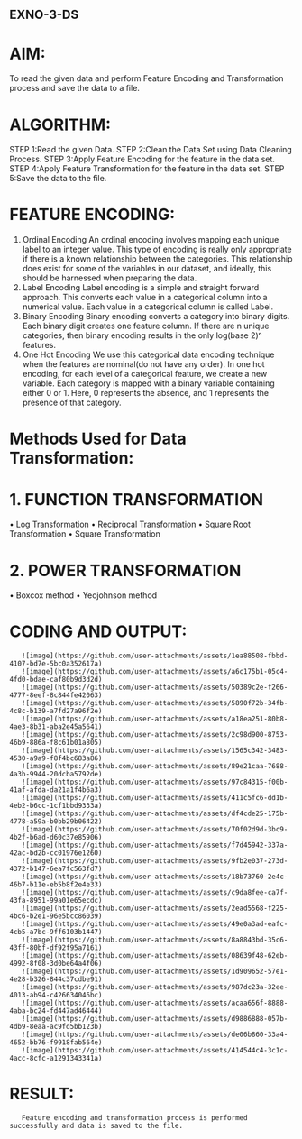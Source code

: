 ## EXNO-3-DS

# AIM:
To read the given data and perform Feature Encoding and Transformation process and save the data to a file.

# ALGORITHM:
STEP 1:Read the given Data.
STEP 2:Clean the Data Set using Data Cleaning Process.
STEP 3:Apply Feature Encoding for the feature in the data set.
STEP 4:Apply Feature Transformation for the feature in the data set.
STEP 5:Save the data to the file.

# FEATURE ENCODING:
1. Ordinal Encoding
An ordinal encoding involves mapping each unique label to an integer value. This type of encoding is really only appropriate if there is a known relationship between the categories. This relationship does exist for some of the variables in our dataset, and ideally, this should be harnessed when preparing the data.
2. Label Encoding
Label encoding is a simple and straight forward approach. This converts each value in a categorical column into a numerical value. Each value in a categorical column is called Label.
3. Binary Encoding
Binary encoding converts a category into binary digits. Each binary digit creates one feature column. If there are n unique categories, then binary encoding results in the only log(base 2)ⁿ features.
4. One Hot Encoding
We use this categorical data encoding technique when the features are nominal(do not have any order). In one hot encoding, for each level of a categorical feature, we create a new variable. Each category is mapped with a binary variable containing either 0 or 1. Here, 0 represents the absence, and 1 represents the presence of that category.

# Methods Used for Data Transformation:
  # 1. FUNCTION TRANSFORMATION
• Log Transformation
• Reciprocal Transformation
• Square Root Transformation
• Square Transformation
  # 2. POWER TRANSFORMATION
• Boxcox method
• Yeojohnson method

# CODING AND OUTPUT:
       ![image](https://github.com/user-attachments/assets/1ea88508-fbbd-4107-bd7e-5bc0a352617a)
       ![image](https://github.com/user-attachments/assets/a6c175b1-05c4-4fd0-bdae-caf80b9d3d2d)
       ![image](https://github.com/user-attachments/assets/50389c2e-f266-4777-8eef-8c844fe42063)
       ![image](https://github.com/user-attachments/assets/5890f72b-34fb-4c8c-b139-a7fd27a96f2e)
       ![image](https://github.com/user-attachments/assets/a18ea251-80b8-4ae3-8b31-aba2e45a5641)
       ![image](https://github.com/user-attachments/assets/2c98d900-8753-46b9-886a-f8c61b01a805)
       ![image](https://github.com/user-attachments/assets/1565c342-3483-4530-a9a9-f8f4bc683a86)
       ![image](https://github.com/user-attachments/assets/89e21caa-7688-4a3b-9944-20dcba5792de)
       ![image](https://github.com/user-attachments/assets/97c84315-f00b-41af-afda-da21a1f4b6a3)
       ![image](https://github.com/user-attachments/assets/411c5fc6-dd1b-4eb2-b6cc-1cf1bbd9333a)
       ![image](https://github.com/user-attachments/assets/df4cde25-175b-4778-a59a-b0bb29b06422)
       ![image](https://github.com/user-attachments/assets/70f02d9d-3bc9-4b2f-b6ad-d60c37e85906)
       ![image](https://github.com/user-attachments/assets/f7d45942-337a-42ac-bd2b-cc01976e1260)
       ![image](https://github.com/user-attachments/assets/9fb2e037-273d-4372-b147-6ea7fc563fd7)
       ![image](https://github.com/user-attachments/assets/18b73760-2e4c-46b7-b11e-eb5b8f2e4e33)
       ![image](https://github.com/user-attachments/assets/c9da8fee-ca7f-43fa-8951-99a01e65ecdc)
       ![image](https://github.com/user-attachments/assets/2ead5568-f225-4bc6-b2e1-96e5bcc86039)
       ![image](https://github.com/user-attachments/assets/49e0a3ad-eafc-4cb5-a7bc-9ff6103b1447)
       ![image](https://github.com/user-attachments/assets/8a8843bd-35c6-43ff-80bf-df92f95a7161)
       ![image](https://github.com/user-attachments/assets/08639f48-62eb-4992-8f08-3d0be64a4f06)
       ![image](https://github.com/user-attachments/assets/1d909652-57e1-4e28-b326-844c37cdbe91)
       ![image](https://github.com/user-attachments/assets/987dc23a-32ee-4013-ab94-c426634046bc)
       ![image](https://github.com/user-attachments/assets/acaa656f-8888-4aba-bc24-fd447ad46444)
       ![image](https://github.com/user-attachments/assets/d9886888-057b-4db9-8eaa-ac9fd5bb123b)
       ![image](https://github.com/user-attachments/assets/de06b860-33a4-4652-bb76-f9918fab564e)
       ![image](https://github.com/user-attachments/assets/414544c4-3c1c-4acc-8cfc-a1291343341a)

# RESULT:
       Feature encoding and transformation process is performed successfully and data is saved to the file.

       

